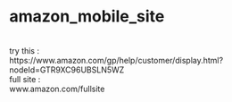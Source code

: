 # amazon_mobile_site
<br>
try this : 
<br>
https://www.amazon.com/gp/help/customer/display.html?nodeId=GTR9XC96UBSLN5WZ
<br>
full site :
<br>
www.amazon.com/fullsite
